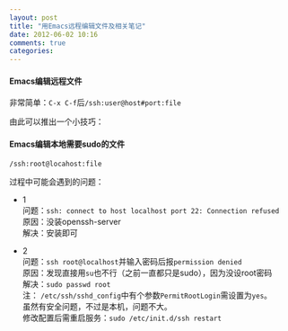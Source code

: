 ```yaml
---
layout: post
title: "用Emacs远程编辑文件及相关笔记"
date: 2012-06-02 10:16
comments: true
categories: 
---
```


#### Emacs编辑远程文件
非常简单：`C-x C-f`后`/ssh:user@host#port:file`

由此可以推出一个小技巧：

#### Emacs编辑本地需要sudo的文件
`/ssh:root@locahost:file`

过程中可能会遇到的问题：

* 1  
问题：`ssh: connect to host localhost port 22: Connection refused`  
原因：没装openssh-server  
解决：安装即可

* 2  
问题：`ssh root@localhost`并输入密码后报`permission denied`  
原因：发现直接用`su`也不行（之前一直都只是sudo），因为没设root密码  
解决：`sudo passwd root`  
注：
`/etc/ssh/sshd_config`中有个参数`PermitRootLogin`需设置为`yes`。  
虽然有安全问题，不过是本机，问题不大。  
修改配置后需重启服务：`sudo /etc/init.d/ssh restart`
